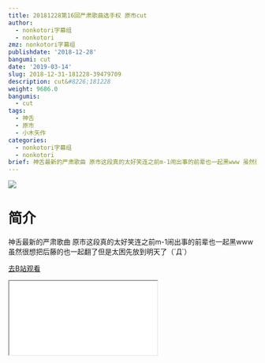 ```yaml
---
title: 20181228第16回严肃歌曲选手权 原市cut
author:
  - nonkotori字幕组
  - nonkotori
zmz: nonkotori字幕组
publishdate: '2018-12-28'
bangumi: cut
date: '2019-03-14'
slug: 2018-12-31-181228-39479709
description: cut&#8226;181228
weight: 9686.0
bangumis:
  - cut
tags:
  - 神舌
  - 原市
  - 小木矢作
categories:
  - nonkotori字幕组
  - nonkotori
brief: 神舌最新的严肃歌曲 原市这段真的太好笑连之前m-1闹出事的前辈也一起黑www 虽然很想把后藤的也一起翻了但是太困先放到明天了（´Д`）
---
```

![](https://i.imgur.com/8pEC16n.jpg)
# 简介  
神舌最新的严肃歌曲
原市这段真的太好笑连之前m-1闹出事的前辈也一起黑www
虽然很想把后藤的也一起翻了但是太困先放到明天了（´Д`）  

[去B站观看](https://www.bilibili.com/video/av39479709/)
<div class ="resp-container"><iframe class="testiframe" src="//player.bilibili.com/player.html?aid=39479709"", scrolling="no", allowfullscreen="true" > </iframe></div> 
